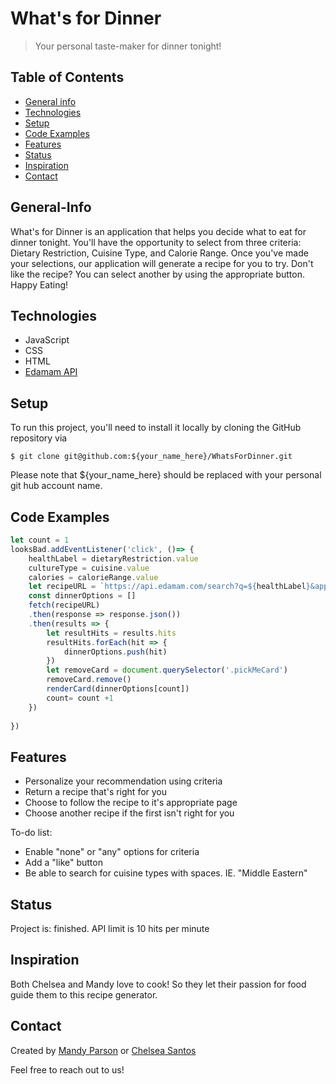 # What's for Dinner
> Your personal taste-maker for dinner tonight!

## Table of Contents
* [General info](#general-info)
* [Technologies](#technologies)
* [Setup](#setup)
* [Code Examples](#code-examples)
* [Features](#features)
* [Status](#status)
* [Inspiration](#inspiration)
* [Contact](#contact)

## General-Info
What's for Dinner is an application that helps you decide what to eat for dinner tonight. You'll have the opportunity to select from three criteria: Dietary Restriction, Cuisine Type, and Calorie Range. Once you've made your selections, our application will generate a recipe for you to try. Don't like the recipe? You can select another by using the appropriate button. Happy Eating!

## Technologies
* JavaScript
* CSS
* HTML
* [Edamam API](https://developer.edamam.com/edamam-docs-recipe-api)

## Setup
To run this project, you'll need to install it locally by cloning the GitHub repository via 
```
$ git clone git@github.com:${your_name_here}/WhatsForDinner.git
```
Please note that ${your_name_here} should be replaced with your personal git hub account name. 

## Code Examples
```javascript
let count = 1
looksBad.addEventListener('click', ()=> {
    healthLabel = dietaryRestriction.value
    cultureType = cuisine.value
    calories = calorieRange.value
    let recipeURL = `https://api.edamam.com/search?q=${healthLabel}&app_id=dcf20c9d&app_key=63a8264f3b792612479f31858dff2dd1&mealType=dinner&dishType=main%20course&cuisineType=${cultureType}&calories=${calories}`
    const dinnerOptions = []
    fetch(recipeURL)
    .then(response => response.json())
    .then(results => {
        let resultHits = results.hits
        resultHits.forEach(hit => {
            dinnerOptions.push(hit)
        })
        let removeCard = document.querySelector('.pickMeCard')
        removeCard.remove()
        renderCard(dinnerOptions[count])
        count= count +1
    })   
    
})
```

## Features
* Personalize your recommendation using criteria
* Return a recipe that's right for you
* Choose to follow the recipe to it's appropriate page
* Choose another recipe if the first isn't right for you

To-do list:
* Enable "none" or "any" options for criteria
* Add a "like" button
* Be able to search for cuisine types with spaces. IE. "Middle Eastern"

## Status
Project is: finished. API limit is 10 hits per minute

## Inspiration
Both Chelsea and Mandy love to cook! So they let their passion for food guide them to this recipe generator. 

## Contact

Created by [Mandy Parson](https://www.linkedin.com/in/mandy-parson/) or [Chelsea Santos](https://www.linkedin.com/in/mchelseasantos/) 

Feel free to reach out to us!




